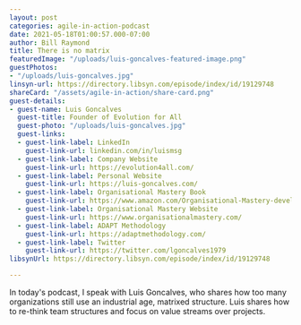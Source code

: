 ```yaml
---
layout: post
categories: agile-in-action-podcast
date: 2021-05-18T01:00:57.000-07:00
author: Bill Raymond
title: There is no matrix
featuredImage: "/uploads/luis-goncalves-featured-image.png"
guestPhotos:
- "/uploads/luis-goncalves.jpg"
linsyn-url: https://directory.libsyn.com/episode/index/id/19129748
shareCard: "/assets/agile-in-action/share-card.png"
guest-details:
- guest-name: Luis Goncalves
  guest-title: Founder of Evolution for All
  guest-photo: "/uploads/luis-goncalves.jpg"
  guest-links:
  - guest-link-label: LinkedIn
    guest-link-url: linkedin.com/in/luismsg
  - guest-link-label: Company Website
    guest-link-url: https://evolution4all.com/
  - guest-link-label: Personal Website
    guest-link-url: https://luis-goncalves.com/
  - guest-link-label: Organisational Mastery Book
    guest-link-url: https://www.amazon.com/Organisational-Mastery-development-blueprint-executive-ebook/dp/B07X8KYZ1K/ref=sr_1_1?dchild=1&keywords=organisational+mastery&qid=1621230592&sr=8-1
  - guest-link-label: Organisational Mastery Website
    guest-link-url: https://www.organisationalmastery.com/
  - guest-link-label: ADAPT Methodology
    guest-link-url: https://adaptmethodology.com/
  - guest-link-label: Twitter
    guest-link-url: https://twitter.com/lgoncalves1979
libsynUrl: https://directory.libsyn.com/episode/index/id/19129748

---
```

In today's podcast, I speak with Luis Goncalves, who shares how too many organizations still use an industrial age, matrixed structure. Luis shares how to re-think team structures and focus on value streams over projects.